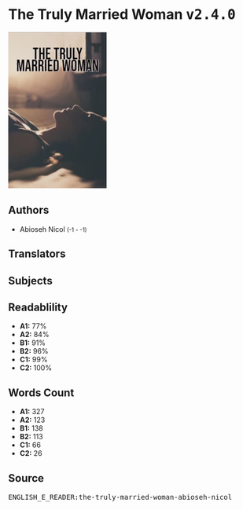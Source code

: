# The Truly Married Woman <kbd>v2.4.0</kbd>

![](./cover.medium.jpg "")

## Authors


 - Abioseh Nicol <small>(-1 - -1)</small>

## Translators



## Subjects



## Readablility


 - **A1:** 77%
 - **A2:** 84%
 - **B1:** 91%
 - **B2:** 96%
 - **C1:** 99%
 - **C2:** 100%

## Words Count


 - **A1:** 327
 - **A2:** 123
 - **B1:** 138
 - **B2:** 113
 - **C1:** 66
 - **C2:** 26

## Source


<kbd>ENGLISH_E_READER:the-truly-married-woman-abioseh-nicol</kbd>
